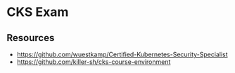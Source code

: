 # CKS Exam

## Resources
* https://github.com/wuestkamp/Certified-Kubernetes-Security-Specialist
* https://github.com/killer-sh/cks-course-environment
